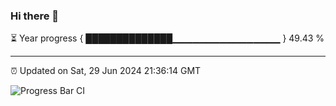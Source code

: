 ### Hi there 👋

⏳ Year progress { ██████████████▁▁▁▁▁▁▁▁▁▁▁▁▁▁▁▁ } 49.43 %

---

⏰ Updated on Sat, 29 Jun 2024 21:36:14 GMT

![Progress Bar CI](https://github.com/IshwaranRudhara/GIT-ACTION/workflows/Progress%20Bar%20CI/badge.svg)

